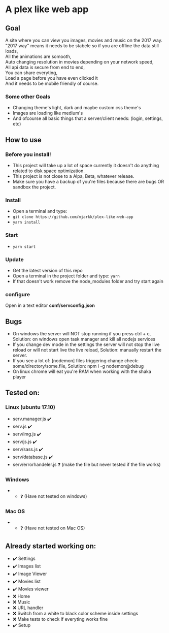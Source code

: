 # A plex like web app
## Goal
A site where you can view you images, movies and music on the 2017 way.  
"2017 way" means it needs to be stabele so if you are offline the data still loads,  
All the animations are somooth,  
Auto changing resolution in movies depending on your network speed,  
All api data is secure from end to end,  
You can share everyting,  
Load a page before you have even clicked it  
And it needs to be mobile friendly of course.  
### Some other Goals  
- Changing theme's light, dark and maybe custom css theme's  
- Images are loading like medium's  
- And ofcourse all basic things that a server/client needs: (login, settings, etc)  

## How to use
### Before you install!
- This project will take up a lot of space currently it doesn't do anything related to disk space optimization.
- This project is not close to a Alpa, Beta, whatever release.
- Make sure you have a backup of you're files because there are bugs OR sandbox the project.

### Install
- Open a terminal and type:
- ```git clone https://github.com/mjarkk/plex-like-web-app```
- ```yarn install```

### Start
- ```yarn start```

### Update
- Get the latest version of this repo  
- Open a terminal in the project folder and type: ```yarn```
- If that doesn't work remove the node_modules folder and try start again

### configure
Open in a text editor **conf/servconfig.json**

## Bugs
- On windows the server will NOT stop running if you press ctrl + c, Solution: on windows open task manager and kill all nodejs services
- If you change dev mode in the settings the server will not stop the live reload or will not start live the live reload, Solution: manually restart the server.
- If you see a lot of: [nodemon] files triggering change check: some/directory/some.file, Solution: npm i -g nodemon@debug
- On linux chrome will eat you're RAM when working with the shaka player

## Tested on:
### Linux (ubuntu 17.10)
- serv.manager.js :heavy_check_mark:
- serv.js :heavy_check_mark:
- serv/img.js :heavy_check_mark:
- serv/js.js :heavy_check_mark:
- serv/sass.js :heavy_check_mark:
- serv/database.js :heavy_check_mark:
- serv/errorhandeler.js :question: (make the file but never tested if the file works)
### Windows
- * :question: (Have not tested on windows)
### Mac OS
- * :question: (Have not tested on Mac OS)

## Already started working on:
- :heavy_check_mark: Settings
- :heavy_check_mark: Images list
- :heavy_check_mark: Image Viewer
- :heavy_check_mark: Movies list
- :heavy_check_mark: Movies viewer
- :x: Home
- :x: Music
- :x: URL handler
- :x: Switch from a white to black color scheme inside settings
- :x: Make tests to check if everyting works fine
- :heavy_check_mark: Setup
